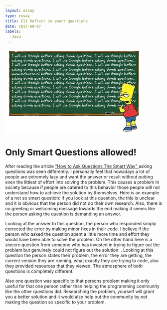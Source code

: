 ```yaml
---
layout: essay
type: essay
title: E11 Reflect on smart questions
date: 2017-09-07
labels:
  -Java
---
```


<img class="ui medium right floated rounded image" src="../images/smartquestions.jpg">

<H1>Only Smart Questions allowed!</H1>

After reading the article <a href = "http://www.catb.org/esr/faqs/smart-questions.html">"How to Ask Questions The Smart Way" </a> asking questions was seen differently. I personally feel that nowadays a lot of people are extremely lazy and want the answer or result without putting even the littlest of effort into solving the problem. This causes a problem in society because if people are catered to this behavior those people will not understand how to achieve the solution by themselves. Here is an example of a not so smart question: <a href = "https://stackoverflow.com/questions/9864267/loading-image-resource"></a>
If you look at this question, the title is unclear and it is obvious that the person did not do their own research. Also, there is no greeting or welcoming message towards the end making it seems like the person asking the question is demanding an answer. 

Looking at the answer to this question, the person who responded simply corrected the error by making minor fixes in their code. I believe if the person who asked the question spent a little more time and effort they would have been able to solve the problem. On the other hand here is a sincere question from someone who has invested in trying to figure out the problem but genuinely could not figure out the solution: <a href = "https://stackoverflow.com/questions/37335/how-to-deal-with-java-lang-outofmemoryerror-java-heap-space-error-64mb-heap"></a>. Looking at this question the person states their problem, the error they are getting, the current version they are running, what exactly they are trying to code, also they provided resources that they viewed. The atmosphere of both questions is completely different. 

Also one question was specific to that persons problem making it only useful for that one person rather than helping the programming community like the other questions did. Researching the problem, yourself will grant you a better solution and it would also help out the community by not making the question so specific to your problem. 
